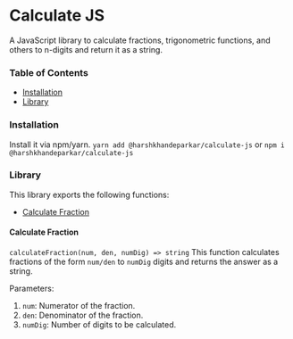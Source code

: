 # Calculate JS
A JavaScript library to calculate fractions, trigonometric functions, and others to n-digits and return it as a string.

### Table of Contents
- [Installation](#installation)
- [Library](#library)

### Installation
Install it via npm/yarn.
`yarn add @harshkhandeparkar/calculate-js` or `npm i @harshkhandeparkar/calculate-js`

### Library
This library exports the following functions:
- [Calculate Fraction](#calculate-fraction)

#### Calculate Fraction
`calculateFraction(num, den, numDig) => string`
This function calculates fractions of the form `num/den` to `numDig` digits and returns the answer as a string.

Parameters:
1. `num`: Numerator of the fraction.
2. `den`: Denominator of the fraction.
3. `numDig`: Number of digits to be calculated.

